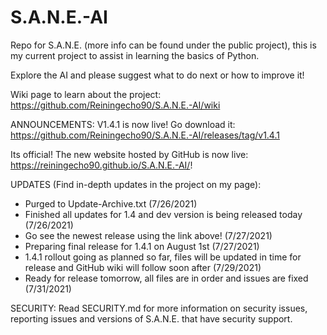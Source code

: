 # S.A.N.E.-AI
Repo for S.A.N.E. (more info can be found under the public project), this is my current project to assist in learning the basics of Python.

Explore the AI and please suggest what to do next or how to improve it!

Wiki page to learn about the project: https://github.com/Reiningecho90/S.A.N.E.-AI/wiki

ANNOUNCEMENTS: 
V1.4.1 is now live! Go download it: https://github.com/Reiningecho90/S.A.N.E.-AI/releases/tag/v1.4.1

Its official! The new website hosted by GitHub is now live: https://reiningecho90.github.io/S.A.N.E.-AI/!

UPDATES (Find in-depth updates in the project on my page):
- Purged to Update-Archive.txt (7/26/2021)
- Finished all updates for 1.4 and dev version is being released today (7/26/2021)
- Go see the newest release using the link above! (7/27/2021)
- Preparing final release for 1.4.1 on August 1st (7/27/2021)
- 1.4.1 rollout going as planned so far, files will be updated in time for release and GitHub wiki will follow soon after (7/29/2021)
- Ready for release tomorrow, all files are in order and issues are fixed (7/31/2021)

SECURITY:
Read SECURITY.md for more information on security issues, reporting issues and versions of S.A.N.E. that have security support.
